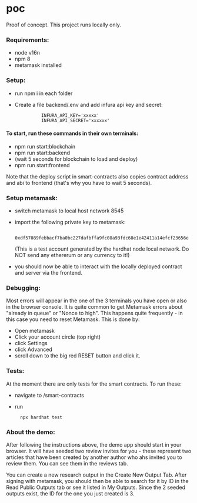 # poc

Proof of concept. This project runs locally only.

### Requirements:

- node v16n
- npm 8
- metamask installed

### Setup:

- run npm i in each folder
- Create a file backend/.env and add infura api key and secret:

                INFURA_API_KEY='xxxxx'
                INFURA_API_SECRET='xxxxxx'

#### To start, run these commands in their own terminals:

- npm run start:blockchain
- npm run start:backend
- (wait 5 seconds for blockchain to load and deploy)
- npm run start:frontend

Note that the deploy script in smart-contracts also copies contract address and abi to frontend (that's why you have to wait 5 seconds).

### Setup metamask:

- switch metamask to local host network 8545
- import the following private key to metamask:

        0xdf57089febbacf7ba0bc227dafbffa9fc08a93fdc68e1e42411a14efcf23656e

  (This is a test account generated by the hardhat node local network. Do NOT send any ethererum or any currency to it!)

- you should now be able to interact with the locally deployed contract and server via the frontend.

### Debugging:

Most errors will appear in the one of the 3 terminals you have open or also in the browser console.
It is quite common to get Metamask errors about "already in queue" or "Nonce to high". This happens quite frequently - in this case you need to reset Metamask. This is done by:

- Open metamask
- Click your account circle (top right)
- click Settings
- click Advanced
- scroll down to the big red RESET button and click it.

### Tests:

At the moment there are only tests for the smart contracts. To run these:

- navigate to /smart-contracts
- run

        npx hardhat test

### About the demo:

After following the instructions above, the demo app should start in your browser. It will have seeded two review invites for you - these represent two articles that have been created by another author who ahs invited you to review them. You can see them in the reviews tab.

You can create a new research output in the Create New Output Tab. After signing with metamask, you should then be able to search for it by ID in the Read Public Outputs tab or see it listed in My Outputs. Since the 2 seeded outputs exist, the ID for the one you just created is 3.
